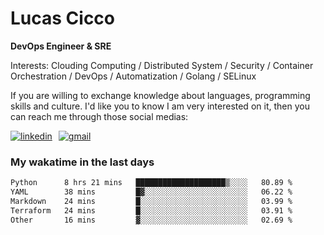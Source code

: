 # Lucas Cicco

**DevOps Engineer & SRE**

Interests: Clouding Computing / Distributed System / Security / Container Orchestration / DevOps / Automatization / Golang / SELinux

If you are willing to exchange knowledge about languages, programming skills and culture. I'd like you to know I am very interested on it, then you can reach me through those social medias:

<div style="display: flex; align-items: center; gap: 10px;">
  <a href="https://www.linkedin.com/in/lucas-vitor-de-cicco" target="_blank">
    <img
      src="https://img.shields.io/badge/-LinkedIn-%230077B5?style=for-the-badge&logo=linkedin&logoColor=white"
      alt="linkedin"
      target="_blank" 
    />
  </a>
  <a href="mailto:lucasvitorx1@gmail.com">
      <img
        src="https://img.shields.io/badge/-Gmail-%23333?style=for-the-badge&logo=gmail&logoColor=white"
        alt="gmail"
        target="_blank"
      />
  </a>
</div>

### My wakatime in the last days

<!--START_SECTION:waka-->

```txt
Python      8 hrs 21 mins   ████████████████████▒░░░░   80.89 %
YAML        38 mins         █▓░░░░░░░░░░░░░░░░░░░░░░░   06.22 %
Markdown    24 mins         █░░░░░░░░░░░░░░░░░░░░░░░░   03.99 %
Terraform   24 mins         █░░░░░░░░░░░░░░░░░░░░░░░░   03.91 %
Other       16 mins         ▓░░░░░░░░░░░░░░░░░░░░░░░░   02.69 %
```

<!--END_SECTION:waka-->
